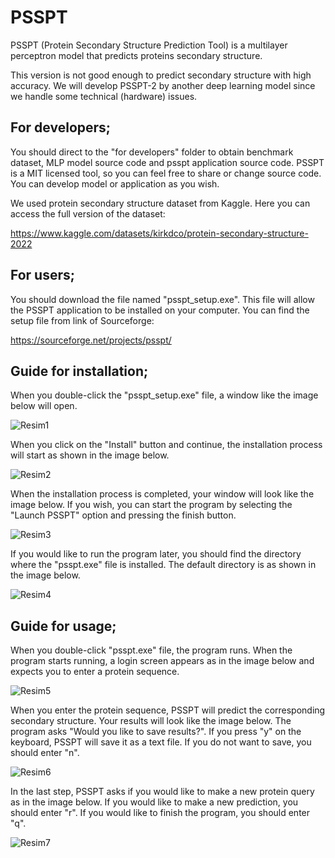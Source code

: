 # PSSPT

PSSPT (Protein Secondary Structure Prediction Tool) is a multilayer perceptron model that predicts proteins secondary structure.

This version is not good enough to predict secondary structure with high accuracy. We will develop PSSPT-2 by another deep learning model since we handle some technical (hardware) issues.

## For developers;

You should direct to the "for developers" folder to obtain benchmark dataset, MLP model source code and psspt application source code. PSSPT is a MIT licensed tool, so you can feel free to share or change source code. You can develop model or application as you wish.

We used protein secondary structure dataset from Kaggle. Here you can access the full version of the dataset:

https://www.kaggle.com/datasets/kirkdco/protein-secondary-structure-2022

## For users;

You should download the file named "psspt_setup.exe". This file will allow the PSSPT application to be installed on your computer. You can find the setup file from link of Sourceforge:

https://sourceforge.net/projects/psspt/

## Guide for installation;

When you double-click the "psspt_setup.exe" file, a window like the image below will open.

![Resim1](https://github.com/TEAM-ENICMA/PSSPT/assets/56658730/a0ee84f8-7e60-4877-8c4f-50bacd137725)

When you click on the "Install" button and continue, the installation process will start as shown in the image below.

![Resim2](https://github.com/TEAM-ENICMA/PSSPT/assets/56658730/a756a000-f4d4-494d-9298-ff2bac7147e8)

When the installation process is completed, your window will look like the image below. If you wish, you can start the program by selecting the "Launch PSSPT" option and pressing the finish button.

![Resim3](https://github.com/TEAM-ENICMA/PSSPT/assets/56658730/fb474a25-8c95-4ac3-b0b9-2c97d1a29cc1)

If you would like to run the program later, you should find the directory where the "psspt.exe" file is installed. The default directory is as shown in the image below.

![Resim4](https://github.com/TEAM-ENICMA/PSSPT/assets/56658730/0208ca1c-8090-445f-8e8f-658b18456dad)

## Guide for usage;

When you double-click "psspt.exe" file, the program runs. When the program starts running, a login screen appears as in the image below and expects you to enter a protein sequence.

![Resim5](https://github.com/TEAM-ENICMA/PSSPT/assets/56658730/4a229772-a3ee-4a14-bd32-4b8d63924bb8)

When you enter the protein sequence, PSSPT will predict the corresponding secondary structure. Your results will look like the image below. The program asks "Would you like to save results?". If you press "y" on the keyboard, PSSPT will save it as a text file. If you do not want to save, you should enter "n".

![Resim6](https://github.com/TEAM-ENICMA/PSSPT/assets/56658730/d692ad02-36fd-4507-9a55-63df3cc96fc2)

In the last step, PSSPT asks if you would like to make a new protein query as in the image below. If you would like to make a new prediction, you should enter "r". If you would like to finish the program, you should enter "q".

![Resim7](https://github.com/TEAM-ENICMA/PSSPT/assets/56658730/dcc61d30-c2b7-463f-9b14-8e5caca7ae76)
